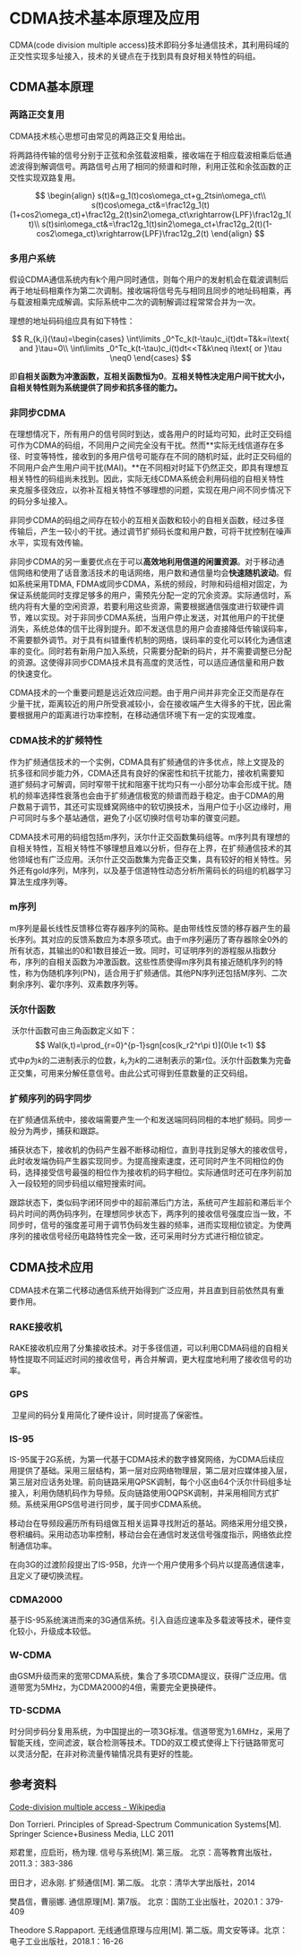 # CDMA技术基本原理及应用

​CDMA(code division multiple access)技术即码分多址通信技术，其利用码域的正交性实现多址接入，技术的关键点在于找到具有良好相关特性的码组。

## CDMA基本原理

### 两路正交复用

​CDMA技术核心思想可由常见的两路正交复用给出。

​将两路待传输的信号分别于正弦和余弦载波相乘，接收端在于相应载波相乘后低通滤波得到解调信号。两路信号占用了相同的频谱和时隙，利用正弦和余弦函数的正交性实现双路复用。

$$
\begin{align}
s(t)&=g_1(t)cos\omega_ct+g_2tsin\omega_ct\\
s(t)cos\omega_ct&=\frac12g_1(t)(1+cos2\omega_ct)+\frac12g_2(t)sin2\omega_ct\xrightarrow{LPF}\frac12g_1(t)\\
s(t)sin\omega_ct&=\frac12g_1(t)sin2\omega_ct+\frac12g_2(t)(1-cos2\omega_ct)\xrightarrow{LPF}\frac12g_2(t)
\end{align}
$$

### 多用户系统

​假设CDMA通信系统内有k个用户同时通信，则每个用户的发射机会在载波调制后再于地址码相乘作为第二次调制。接收端将信号先与相同且同步的地址码相乘，再与载波相乘完成解调。实际系统中二次的调制解调过程常常合并为一次。

​理想的地址码码组应具有如下特性：

$$
R_{k,i}(\tau)=\begin{cases}
\int\limits _0^Tc_k(t-\tau)c_i(t)dt=T&k=i\text{ and }\tau=0\\
\int\limits _0^Tc_k(t-\tau)c_i(t)dt<<T&k\neq i\text{ or }\tau \neq0
\end{cases}
$$

​即**自相关函数为冲激函数，互相关函数恒为0**。**互相关特性决定用户间干扰大小，自相关特性则为系统提供了同步和抗多径的能力。**

### 非同步CDMA

​		在理想情况下，所有用户的信号同时到达，或各用户的时延均可知，此时正交码组可作为CDMA的码组，不同用户之间完全没有干扰。然而**实际无线信道存在多径、时变等特性，接收到的多用户信号可能存在不同的随机时延，此时正交码组的不同用户会产生用户间干扰(MAI)。**在不同相对时延下仍然正交，即具有理想互相关特性的码组尚未找到。因此，实际无线CDMA系统会利用码组的自相关特性来克服多径效应，以弥补互相关特性不够理想的问题，实现在用户间不同步情况下的码分多址接入。

​		非同步CDMA的码组之间存在较小的互相关函数和较小的自相关函数，经过多径传输后，产生一较小的干扰。通过调节扩频码长度和用户数，可将干扰控制在噪声水平，实现有效传输。

​		非同步CDMA的另一重要优点在于可以**高效地利用信道的闲置资源**。对于移动通信网络和使用了话音激活技术的电话网络，用户数和通信量均会**快速随机波动**。假如系统采用TDMA, FDMA或同步CDMA，系统的频段，时隙和码组相对固定，为保证系统能同时支撑足够多的用户，需预先分配一定的冗余资源。实际通信时，系统内将有大量的空闲资源，若要利用这些资源，需要根据通信强度进行软硬件调节，难以实现。对于非同步CDMA系统，当用户停止发送，对其他用户的干扰便消失，系统总体的信干比得到提升。即不发送信息的用户会直接降低传输误码率，不需要额外调节。对于具有纠错重传机制的网络，误码率的变化可以转化为通信速率的变化。同时若有新用户加入系统，只需要分配新的码片，并不需要调整已分配的资源。这使得非同步CDMA技术具有高度的灵活性，可以适应通信量和用户数的快速变化。

​		CDMA技术的一个重要问题是远近效应问题。由于用户间并非完全正交而是存在少量干扰，距离较近的用户所受衰减较小，会在接收端产生大得多的干扰，因此需要根据用户的距离进行功率控制，在移动通信环境下有一定的实现难度。

### CDMA技术的扩频特性

​		作为扩频通信技术的一个实例，CDMA具有扩频通信的许多优点，除上文提及的抗多径和同步能力外，CDMA还具有良好的保密性和抗干扰能力，接收机需要知道扩频码才可解调，同时窄带干扰和阻塞干扰均只有一小部分功率会形成干扰。随机的频率选择性衰落也会由于扩频通信极宽的频谱而趋于稳定。由于CDMA的用户数易于调节，其还可实现蜂窝网络中的软切换技术，当用户位于小区边缘时，用户可同时与多个基站通信，避免了小区切换时信号功率的骤变问题。

​		CDMA技术可用的码组包括m序列，沃尔什正交函数集码组等。m序列具有理想的自相关特性，互相关特性不够理想且难以分析，但存在上界，在扩频通信技术的其他领域也有广泛应用。沃尔什正交函数集为完备正交集，具有较好的相关特性。另外还有gold序列，M序列，以及基于信道特性动态分析所需码长的码组的机器学习算法生成序列等。

### m序列

​	m序列是最长线性反馈移位寄存器序列的简称。是由带线性反馈的移存器产生的最长序列。其对应的反馈系数应为本原多项式。由于m序列遍历了寄存器除全0外的所有状态，其输出的0和1数目接近一致。同时，可证明序列的游程服从指数分布，序列的自相关函数为冲激函数。这些性质使得m序列具有接近随机序列的特性，称为伪随机序列(PN)，适合用于扩频通信。其他PN序列还包括M序列、二次剩余序列、霍尔序列、双素数序列等。

### 沃尔什函数

​		沃尔什函数可由三角函数定义如下：
$$
Wal(k,t)=\prod_{r=0}^{p-1}sgn[cos(k_r2^r\pi t)](0\le t<1)
$$
式中$p$为$k$的二进制表示的位数，$k_r$为$k$的二进制表示的第r位。沃尔什函数集为完备正交集，可用来分解任意信号。由此公式可得到任意数量的正交码组。

### 扩频序列的码字同步

​		在扩频通信系统中，接收端需要产生一个和发送端同码同相的本地扩频码。同步一般分为两步，捕获和跟踪。

​		捕获状态下，接收机的伪码产生器不断移动相位，直到寻找到足够大的接收信号，此时收发端伪码产生器实现同步。为提高搜索速度，还可同时产生不同相位的伪码，选择接受信号最强的相位作为接收机的码字相位。实际通信时还可在序列前加入一段较短的同步码组以缩短搜索时间。

​		跟踪状态下，类似码字闭环同步中的超前滞后门方法，系统可产生超前和滞后半个码片时间的两伪码序列，在理想同步状态下，两序列的接收信号强度应当一致，不同步时，信号的强度差可用于调节伪码发生器的频率，进而实现相位锁定。为使两序列的接收信号经历电路特性完全一致，还可采用时分方式进行相位锁定。

## CDMA技术应用

​		CDMA技术在第二代移动通信系统开始得到广泛应用，并且直到目前依然具有重要作用。

### RAKE接收机

​		RAKE接收机应用了分集接收技术。对于多径信道，可以利用CDMA码组的自相关特性提取不同延迟时间的接收信号，再合并解调，更大程度地利用了接收信号的功率。

### GPS

​		卫星间的码分复用简化了硬件设计，同时提高了保密性。

### IS-95

​		IS-95属于2G系统，为第一代基于CDMA技术的数字蜂窝网络，为CDMA后续应用提供了基础。采用三层结构，第一层对应网络物理层，第二层对应媒体接入层，第三层对应话务处理。前向链路采用QPSK调制，每个小区由64个沃尔什码组多址接入，利用伪随机码作为导频。反向链路使用OQPSK调制，并采用相同方式扩频。系统采用GPS信号进行同步，属于同步CDMA系统。

​		移动台在导频段遍历所有码组做互相关运算寻找附近的基站。网络采用分组交换，卷积编码。采用动态功率控制，移动台会在通信时发送信号强度指示，网络依此控制通信功率。

​		在向3G的过渡阶段提出了IS-95B，允许一个用户使用多个码片以提高通信速率，且定义了硬切换流程。

### CDMA2000

​		基于IS-95系统演进而来的3G通信系统。引入自适应速率及多载波等技术，硬件变化较小，升级成本较低。

### W-CDMA

​		由GSM升级而来的宽带CDMA系统，集合了多项CDMA提议，获得广泛应用。信道带宽为5MHz，为CDMA2000的4倍，需要完全更换硬件。

### TD-SCDMA

​		时分同步码分复用系统，为中国提出的一项3G标准。信道带宽为1.6MHz，采用了智能天线，空间滤波，联合检测等技术。TDD的双工模式使得上下行链路带宽可以灵活分配，在非对称流量传输情况具有更好的性能。

## 参考资料

[Code-division multiple access - Wikipedia](https://en.wikipedia.org/wiki/Code-division_multiple_access)

Don Torrieri. Principles of Spread-Spectrum Communication Systems[M]. Springer Science+Business Media, LLC 2011

郑君里，应启珩，杨为理. 信号与系统[M]. 第三版。 北京：高等教育出版社，2011.3：383-386

田日才，迟永刚. 扩频通信[M]. 第二版。 北京：清华大学出版社，2014

樊昌信，曹丽娜. 通信原理[M]. 第7版。 北京：国防工业出版社，2020.1：379-409

Theodore S.Rappaport. 无线通信原理与应用[M]. 第二版。周文安等译。北京：电子工业出版社，2018.1：16-26
